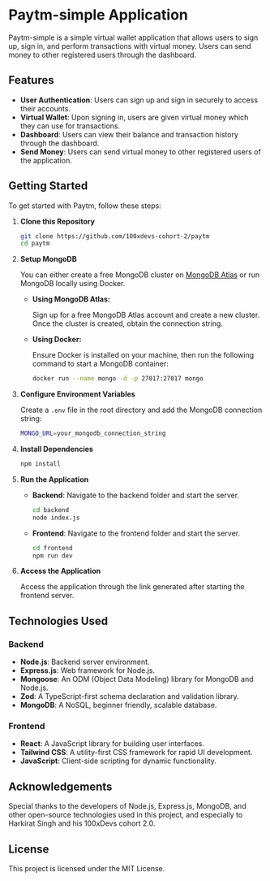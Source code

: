

# Paytm-simple Application

Paytm-simple is a simple virtual wallet application that allows users to sign up, sign in, and perform transactions with virtual money. Users can send money to other registered users through the dashboard.

## Features

- **User Authentication**: Users can sign up and sign in securely to access their accounts.
- **Virtual Wallet**: Upon signing in, users are given virtual money which they can use for transactions.
- **Dashboard**: Users can view their balance and transaction history through the dashboard.
- **Send Money**: Users can send virtual money to other registered users of the application.

## Getting Started

To get started with Paytm, follow these steps:

1. **Clone this Repository**

   ```sh
   git clone https://github.com/100xdevs-cohort-2/paytm
   cd paytm
   ```

2. **Setup MongoDB**

   You can either create a free MongoDB cluster on [MongoDB Atlas](https://www.mongodb.com/) or run MongoDB locally using Docker.

   - **Using MongoDB Atlas:**

     Sign up for a free MongoDB Atlas account and create a new cluster. Once the cluster is created, obtain the connection string.

   - **Using Docker:**

     Ensure Docker is installed on your machine, then run the following command to start a MongoDB container:

     ```sh
     docker run --name mongo -d -p 27017:27017 mongo
     ```

3. **Configure Environment Variables**

   Create a `.env` file in the root directory and add the MongoDB connection string:

   ```sh
   MONGO_URL=your_mongodb_connection_string
   ```

4. **Install Dependencies**

   ```sh
   npm install
   ```

5. **Run the Application**

   - **Backend**: Navigate to the backend folder and start the server.

     ```sh
     cd backend
     node index.js
     ```

   - **Frontend**: Navigate to the frontend folder and start the server.

     ```sh
     cd frontend
     npm run dev
     ```

6. **Access the Application**

   Access the application through the link generated after starting the frontend server.


## Technologies Used

### Backend

- **Node.js**: Backend server environment.
- **Express.js**: Web framework for Node.js.
- **Mongoose**: An ODM (Object Data Modeling) library for MongoDB and Node.js.
- **Zod**: A TypeScript-first schema declaration and validation library.
- **MongoDB**: A NoSQL, beginner friendly, scalable database.

### Frontend

- **React**: A JavaScript library for building user interfaces.
- **Tailwind CSS**: A utility-first CSS framework for rapid UI development.
- **JavaScript**: Client-side scripting for dynamic functionality.

## Acknowledgements

Special thanks to the developers of Node.js, Express.js, MongoDB, and other open-source technologies used in this project, and especially to Harkirat Singh and his 100xDevs cohort 2.0.

## License

This project is licensed under the MIT License.

